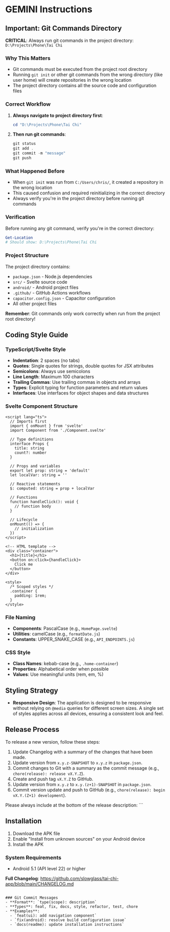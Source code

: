 # GEMINI Instructions

## Important: Git Commands Directory

**CRITICAL**: Always run git commands in the project directory: `D:\Projects\Phone\Tai Chi`

### Why This Matters
- Git commands must be executed from the project root directory
- Running `git init` or other git commands from the wrong directory (like user home) will create repositories in the wrong location
- The project directory contains all the source code and configuration files

### Correct Workflow
1. **Always navigate to project directory first**:
   ```powershell
   cd "D:\Projects\Phone\Tai Chi"
   ```

2. **Then run git commands**:
   ```powershell
   git status
   git add .
   git commit -m "message"
   git push
   ```

### What Happened Before
- When `git init` was run from `C:/Users/chris/`, it created a repository in the wrong location
- This caused confusion and required reinitializing in the correct directory
- Always verify you're in the project directory before running git commands

### Verification
Before running any git command, verify you're in the correct directory:
```powershell
Get-Location
# Should show: D:\Projects\Phone\Tai Chi
```

### Project Structure
The project directory contains:
- `package.json` - Node.js dependencies
- `src/` - Svelte source code
- `android/` - Android project files
- `.github/` - GitHub Actions workflows
- `capacitor.config.json` - Capacitor configuration
- All other project files

**Remember**: Git commands only work correctly when run from the project root directory!

## Coding Style Guide

### TypeScript/Svelte Style
- **Indentation**: 2 spaces (no tabs)
- **Quotes**: Single quotes for strings, double quotes for JSX attributes
- **Semicolons**: Always use semicolons
- **Line Length**: Maximum 100 characters
- **Trailing Commas**: Use trailing commas in objects and arrays
- **Types**: Explicit typing for function parameters and return values
- **Interfaces**: Use interfaces for object shapes and data structures

### Svelte Component Structure
```svelte
<script lang="ts">
  // Imports first
  import { onMount } from 'svelte'
  import Component from './Component.svelte'
  
  // Type definitions
  interface Props {
    title: string
    count?: number
  }
  
  // Props and variables
  export let prop: string = 'default'
  let localVar: string = ''
  
  // Reactive statements
  $: computed: string = prop + localVar
  
  // Functions
  function handleClick(): void {
    // function body
  }
  
  // Lifecycle
  onMount(() => {
    // initialization
  })
</script>

<!-- HTML template -->
<div class="container">
  <h1>{title}</h1>
  <button on:click={handleClick}>
    Click me
  </button>
</div>

<style>
  /* Scoped styles */
  .container {
    padding: 1rem;
  }
</style>
```

### File Naming
- **Components**: PascalCase (e.g., `HomePage.svelte`)
- **Utilities**: camelCase (e.g., `formatDate.js`)
- **Constants**: UPPER_SNAKE_CASE (e.g., `API_ENDPOINTS.js`)

### CSS Style
- **Class Names**: kebab-case (e.g., `.home-container`)
- **Properties**: Alphabetical order when possible
- **Values**: Use meaningful units (rem, em, %)

## Styling Strategy
- **Responsive Design**: The application is designed to be responsive without relying on `@media` queries for different screen sizes. A single set of styles applies across all devices, ensuring a consistent look and feel.

## Release Process
To release a new version, follow these steps:
1.  Update Changelog with a summary of the changes that have been made.
2.  Update version from `x.y.z-SNAPSHOT` to `x.y.z` in `package.json`.
3.  Commit changes to Git with a summary as the commit message (e.g., `chore(release): release vX.Y.Z`).
4.  Create and push tag `vX.Y.Z` to GitHub.
5.  Update version from `x.y.z` to `x.y.(z+1)-SNAPSHOT` in `package.json`.
6.  Commit version update and push to GitHub (e.g., `chore(release): begin vX.Y.(Z+1) development`).

Please always include at the bottom of the release description: ```
## Installation
1. Download the APK file
2. Enable "Install from unknown sources" on your Android device
3. Install the APK

### System Requirements
- Android 5.1 (API level 22) or higher


**Full Changelog**: https://github.com/slowglass/tai-chi-app/blob/main/CHANGELOG.md
```

### Git Commit Messages
- **Format**: `type(scope): description`
- **Types**: feat, fix, docs, style, refactor, test, chore
- **Examples**:
  - `feat(ui): add navigation component`
  - `fix(android): resolve build configuration issue`
  - `docs(readme): update installation instructions`
